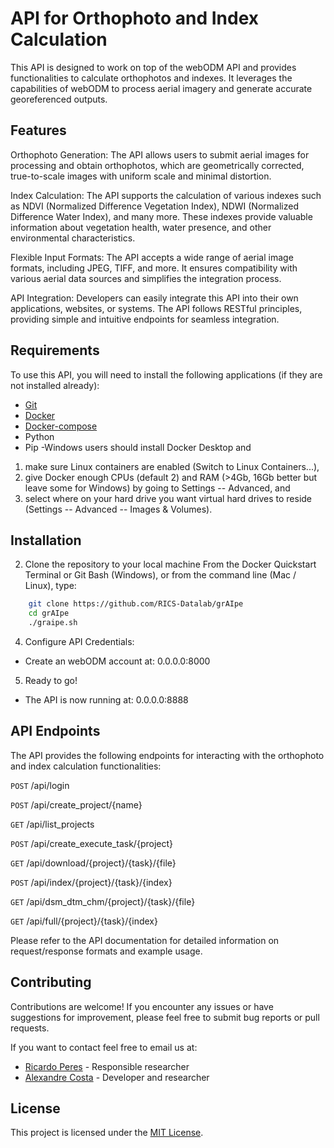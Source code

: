 # API for Orthophoto and Index Calculation

This API is designed to work on top of the webODM API and provides functionalities to calculate orthophotos and indexes. It leverages the capabilities of webODM to process aerial imagery and generate accurate georeferenced outputs.

## Features

Orthophoto Generation: The API allows users to submit aerial images for processing and obtain orthophotos, which are geometrically corrected, true-to-scale images with uniform scale and minimal distortion.

Index Calculation: The API supports the calculation of various indexes such as NDVI (Normalized Difference Vegetation Index), NDWI (Normalized Difference Water Index), and many more. These indexes provide valuable information about vegetation health, water presence, and other environmental characteristics.

Flexible Input Formats: The API accepts a wide range of aerial image formats, including JPEG, TIFF, and more. It ensures compatibility with various aerial data sources and simplifies the integration process.

API Integration: Developers can easily integrate this API into their own applications, websites, or systems. The API follows RESTful principles, providing simple and intuitive endpoints for seamless integration.

## Requirements

To use this API, you will need to install the following applications (if they are not installed already):

  - [Git](https://git-scm.com/downloads)
  - [Docker](https://www.docker.com/)
  - [Docker-compose](https://docs.docker.com/compose/install/)
  - Python
  - Pip
-Windows users should install Docker Desktop and 
  1) make sure Linux containers are enabled (Switch to Linux Containers...), 
  2) give Docker enough CPUs (default 2) and RAM (>4Gb, 16Gb better but leave some for Windows) by going to Settings -- Advanced, and 
  3) select where on your hard drive you want virtual hard drives to reside (Settings -- Advanced -- Images & Volumes).

## Installation

2.  Clone the repository to your local machine
From the Docker Quickstart Terminal or Git Bash (Windows), or from the command line (Mac / Linux), type:
```bash
    git clone https://github.com/RICS-Datalab/grAIpe
    cd grAIpe
    ./graipe.sh
``` 

4. Configure API Credentials:
  - Create an webODM account at: 0.0.0.0:8000

5. Ready to go!
  - The API is now running at: 0.0.0.0:8888


## API Endpoints

The API provides the following endpoints for interacting with the orthophoto and index calculation functionalities:

`POST` /api/login

`POST` /api/create_project/{name}

`GET` /api/list_projects

`POST` /api/create_execute_task/{project}

`GET` /api/download/{project}/{task}/{file}

`POST` /api/index/{project}/{task}/{index}

`GET` /api/dsm_dtm_chm/{project}/{task}/{file}

`GET` /api/full/{project}/{task}/{index}

Please refer to the API documentation for detailed information on request/response formats and example usage.

## Contributing

Contributions are welcome! If you encounter any issues or have suggestions for improvement, please feel free to submit bug reports or pull requests.

If you want to contact feel free to email us at:

- [Ricardo Peres](ricardo.peres@uninova.pt) - Responsible researcher
- [Alexandre Costa](alexandre.costa@uninova.pt) - Developer and researcher 
 

## License

This project is licensed under the [MIT License]().
